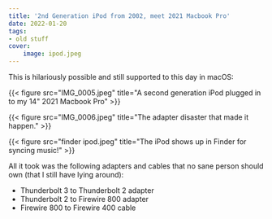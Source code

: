 ```yaml
---
title: '2nd Generation iPod from 2002, meet 2021 Macbook Pro'
date: 2022-01-20
tags:
- old stuff
cover:
    image: ipod.jpeg
---
```

This is hilariously possible and still supported to this day in macOS:

{{< figure src="IMG_0005.jpeg" title="A second generation iPod plugged in to my 14\" 2021 Macbook Pro" >}}

{{< figure src="IMG_0006.jpeg" title="The adapter disaster that made it happen." >}}

{{< figure src="finder ipod.jpeg" title="The iPod shows up in Finder for syncing music!" >}}

All it took was the following adapters and cables that no sane person should own (that I still have lying around):
* Thunderbolt 3 to Thunderbolt 2 adapter
* Thunderbolt 2 to Firewire 800 adapter
* Firewire 800 to Firewire 400 cable
